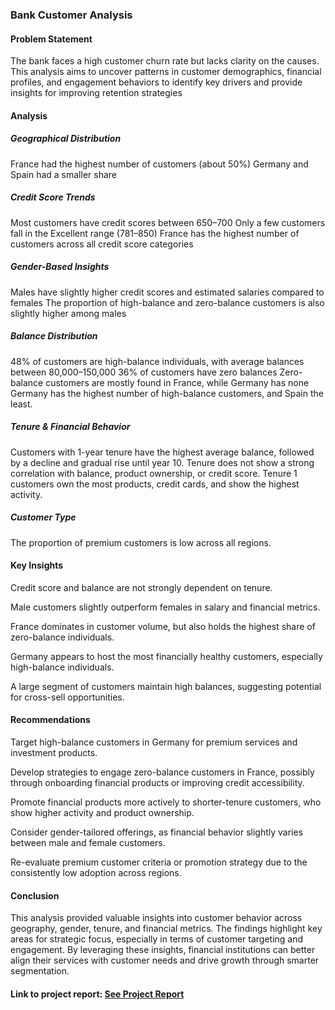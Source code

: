 ### Bank Customer Analysis
#### Problem Statement
The bank faces a high customer churn rate but lacks clarity on the causes. This analysis aims to uncover patterns in customer demographics, financial profiles, and engagement behaviors to identify key drivers and provide insights for improving retention strategies
#### Analysis
##### Geographical Distribution
France had the highest number of customers (about 50%)
Germany and Spain had a smaller share
##### Credit Score Trends
Most customers have credit scores between 650–700
Only a few customers fall in the Excellent range (781–850)
France has the highest number of customers across all credit score categories
##### Gender-Based Insights
Males have slightly higher credit scores and estimated salaries compared to females
The proportion of high-balance and zero-balance customers is also slightly higher among males
##### Balance Distribution
48% of customers are high-balance individuals, with average balances between 80,000–150,000
36% of customers have zero balances
Zero-balance customers are mostly found in France, while Germany has none
Germany has the highest number of high-balance customers, and Spain the least.
##### Tenure & Financial Behavior
Customers with 1-year tenure have the highest average balance, followed by a decline and gradual rise until year 10.
Tenure does not show a strong correlation with balance, product ownership, or credit score.
Tenure 1 customers own the most products, credit cards, and show the highest activity.
##### Customer Type
The proportion of premium customers is low across all regions.
#### Key Insights
Credit score and balance are not strongly dependent on tenure.

Male customers slightly outperform females in salary and financial metrics.

France dominates in customer volume, but also holds the highest share of zero-balance individuals.

Germany appears to host the most financially healthy customers, especially high-balance individuals.

A large segment of customers maintain high balances, suggesting potential for cross-sell opportunities.

#### Recommendations
Target high-balance customers in Germany for premium services and investment products.

Develop strategies to engage zero-balance customers in France, possibly through onboarding financial products or improving credit accessibility.

Promote financial products more actively to shorter-tenure customers, who show higher activity and product ownership.

Consider gender-tailored offerings, as financial behavior slightly varies between male and female customers.

Re-evaluate premium customer criteria or promotion strategy due to the consistently low adoption across regions.

#### Conclusion
This analysis provided valuable insights into customer behavior across geography, gender, tenure, and financial metrics. The findings highlight key areas for strategic focus, especially in terms of customer targeting and engagement. By leveraging these insights, financial institutions can better align their services with customer needs and drive growth through smarter segmentation.

#### Link to project report: [See Project Report](https://docs.google.com/document/d/1CcF5WDAbeaaT__G5OkgNaKCQ8DtOGi-OYR-DRXDMnlY/edit?usp=sharing)

